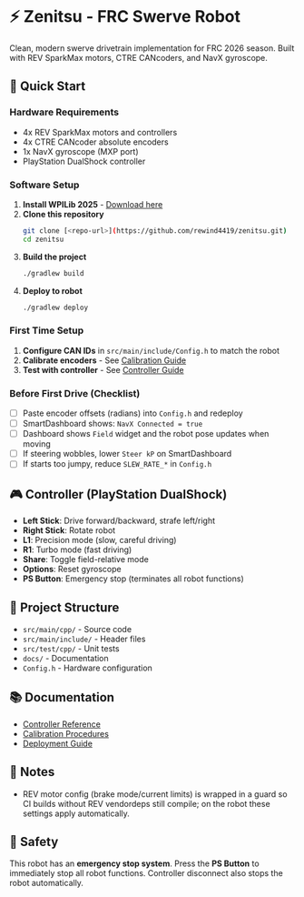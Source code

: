 # ⚡ Zenitsu - FRC Swerve Robot

Clean, modern swerve drivetrain implementation for FRC 2026 season. Built with REV SparkMax motors, CTRE CANcoders, and NavX gyroscope.

## 🚀 Quick Start

### Hardware Requirements
- 4x REV SparkMax motors and controllers
- 4x CTRE CANcoder absolute encoders
- 1x NavX gyroscope (MXP port)
- PlayStation DualShock controller

### Software Setup
1. **Install WPILib 2025** - [Download here](https://wpilib.org)
2. **Clone this repository**
   ```bash
   git clone [<repo-url>](https://github.com/rewind4419/zenitsu.git)
   cd zenitsu
   ```
3. **Build the project**
   ```bash
   ./gradlew build
   ```
4. **Deploy to robot**
   ```bash
   ./gradlew deploy
   ```

### First Time Setup
1. **Configure CAN IDs** in `src/main/include/Config.h` to match the robot
2. **Calibrate encoders** - See [Calibration Guide](docs/calibration.md)
3. **Test with controller** - See [Controller Guide](docs/controller.md)

### Before First Drive (Checklist)
- [ ] Paste encoder offsets (radians) into `Config.h` and redeploy
- [ ] SmartDashboard shows: `NavX Connected = true`
- [ ] Dashboard shows `Field` widget and the robot pose updates when moving
- [ ] If steering wobbles, lower `Steer kP` on SmartDashboard
- [ ] If starts too jumpy, reduce `SLEW_RATE_*` in `Config.h`

## 🎮 Controller (PlayStation DualShock)
- **Left Stick**: Drive forward/backward, strafe left/right
- **Right Stick**: Rotate robot
- **L1**: Precision mode (slow, careful driving)
- **R1**: Turbo mode (fast driving)
- **Share**: Toggle field-relative mode
- **Options**: Reset gyroscope
- **PS Button**: Emergency stop (terminates all robot functions)

## 📁 Project Structure
- `src/main/cpp/` - Source code
- `src/main/include/` - Header files  
- `src/test/cpp/` - Unit tests
- `docs/` - Documentation
- `Config.h` - Hardware configuration

## 📚 Documentation
- [Controller Reference](docs/controller.md)
- [Calibration Procedures](docs/calibration.md) 
- [Deployment Guide](docs/deployment.md)

## 📝 Notes
- REV motor config (brake mode/current limits) is wrapped in a guard so CI builds without REV vendordeps still compile; on the robot these settings apply automatically.

## 🚨 Safety
This robot has an **emergency stop system**. Press the **PS Button** to immediately stop all robot functions. Controller disconnect also stops the robot automatically.

